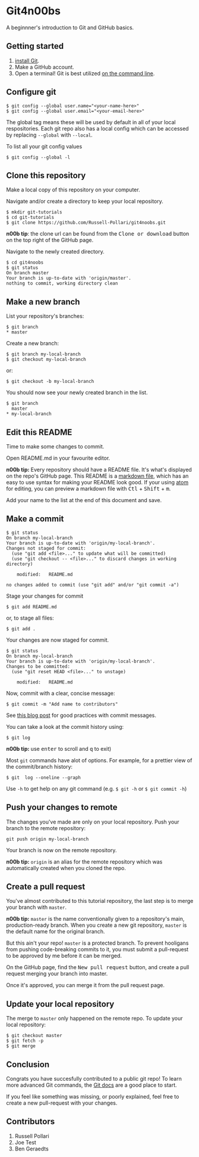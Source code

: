 # Git4n00bs

A beginnner's introduction to Git and GitHub basics.

## Getting started

1. [install Git]( https://git-scm.com/book/en/v1/Getting-Started-Installing-Git
).  
1. Make a GitHub account.
1. Open a terminal!
Git is best utilized [on the command line](https://git-scm.com/book/en/v2/Getting-Started-The-Command-Line).

## Configure git
```
$ git config --global user.name="<your-name-here>"
$ git config --global user.email="<your-email-here>"
```
The global tag means these will be used by default in all of your local respositories. Each git repo also has a local config which can be accessed by replacing `--global` with `--local`.

To list all your git config values
```
$ git config --global -l
```
## Clone this repository
Make a local copy of this repository on your computer.

Navigate and/or create a directory to keep your local repository.
```
$ mkdir git-tutorials
$ cd git-tutorials
$ git clone https://github.com/Russell-Pollari/git4noobs.git
```
**n00b tip**: the clone url can be found from the <kbd>Clone or download</kbd> button on the top right of the GitHub page.

Navigate to the newly created directory.
```
$ cd git4noobs
$ git status
On branch master
Your branch is up-to-date with 'origin/master'.
nothing to commit, working directory clean
```

## Make a new branch
List your repository's branches:
```
$ git branch
* master
```

Create a new branch:
```
$ git branch my-local-branch
$ git checkout my-local-branch
```
or:
```
$ git checkout -b my-local-branch
```
You should now see your newly created branch in the list.
```
$ git branch
  master
* my-local-branch
```

## Edit this README
Time to make some changes to commit.  

Open README.md in your favourite editor.

**n00b tip:** Every repository should have a README file. It's what's displayed on the repo's GitHub page. This README is a [markdown file](https://learn.getgrav.org/content/markdown), which has an easy to use syntax for making your README look good. If your using [atom](https://atom.io/) for editing, you can preview a markdown file with <kbd>Ctl</kbd> + <kbd>Shift</kbd> + <kbd>m</kbd>.

Add your name to the list at the end of this document and save.

## Make a commit
```
$ git status
On branch my-local-branch
Your branch is up-to-date with 'origin/my-local-branch'.
Changes not staged for commit:
  (use "git add <file>..." to update what will be committed)
  (use "git checkout -- <file>..." to discard changes in working directory)

	modified:   README.md

no changes added to commit (use "git add" and/or "git commit -a")
```
Stage your changes for commit
```
$ git add README.md
```
or, to stage all files:
```
$ git add .
```
Your changes are now staged for commit.
```
$ git status
On branch my-local-branch
Your branch is up-to-date with 'origin/my-local-branch'.
Changes to be committed:
  (use "git reset HEAD <file>..." to unstage)

	modified:   README.md
```
Now, commit with a clear, concise message:
```
$ git commit -m "Add name to contributors"
```
<!-- TODO: git messages in editor and git config to set default editor -->
See [this blog post](https://chris.beams.io/posts/git-commit/) for good practices with commit messages.

You can take a look at the commit history using:
```
$ git log
```  
**n00b tip:** use <kbd>enter</kbd> to scroll and <kbd>q</kbd> to exit)  

Most `git` commands have alot of options. For example, for a prettier view of the commit/branch history:
```
$ git  log --oneline --graph
```
Use `-h` to get help on any git command (e.g. `$ git -h` or `$ git commit -h`)
## Push your changes to remote

The changes you've made are only on your local repository. Push your branch to the remote repository:
```
git push origin my-local-branch
```
Your branch is now on the remote repository.

**n00b tip:** `origin` is an alias for the remote repository which was automatically created when you cloned the repo.

## Create a pull request
You've almost contributed to this tutorial repository, the last step is to merge your branch with `master`.

**n00b tip:** `master` is the name conventionally given to a repository's main, production-ready branch. When you create a new git repository, `master` is the default name for the original branch.

But this ain't your repo! `master` is a protected branch. To prevent hooligans from pushing code-breaking commits to it, you must submit a pull-request to be approved by me before it can be merged.

On the GitHub page, find the <kbd>New pull request</kbd> button, and create a pull request merging your branch into master.

Once it's approved, you can merge it from the pull request page.

## Update your local repository
The merge to `master` only happened on the remote repo. To update your local repository:

```
$ git checkout master
$ git fetch -p
$ git merge
```

## Conclusion

Congrats you have succesfully contributed to a public git repo!
To learn more advanced Git commands, the [Git docs](https://git-scm.com/docs) are
a good place to start.

If you feel like something was missing, or poorly explained, feel free to create a new pull-request with your changes.
## Contributors
1. Russell Pollari
1. Joe Test 
1. Ben Geraedts


